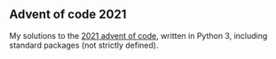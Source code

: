 ## Advent of code 2021
My solutions to the [2021 advent of code](https://adventofcode.com/2021/),
written in Python 3, including standard packages (not strictly defined).

